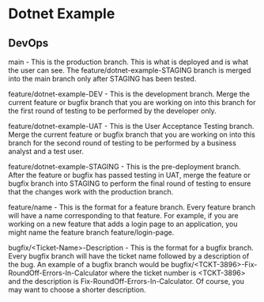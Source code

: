 # Dotnet Example

## DevOps
main - This is the production branch. This is what is deployed and is what the user can see. The feature/dotnet-example-STAGING
branch is merged into the main branch only after STAGING has been tested.

feature/dotnet-example-DEV - This is the development branch. Merge the current feature or bugfix branch that you are working on
into this branch for the first round of testing to be performed by the developer only.

feature/dotnet-example-UAT - This is the User Acceptance Testing branch. Merge the current feature or bugfix branch that you are
working on into this branch for the second round of testing to be performed by a business analyst and a test user.

feature/dotnet-example-STAGING - This is the pre-deployment branch. After the feature or bugfix has passed testing in UAT,
merge the feature or bugfix branch into STAGING to perform the final round of testing to ensure that the changes
work with the production branch.

feature/name - This is the format for a feature branch. Every feature branch will have a name corresponding to that feature.
For example, if you are working on a new feature that adds a login page to an application, you might name the feature branch
feature/login-page.

bugfix/\<Ticket-Name\>-Description - This is the format for a bugfix branch. Every bugfix branch will have the ticket name followed by
a description of the bug. An example of a bugfix branch would be bugfix/\<TCKT-3896\>-Fix-RoundOff-Errors-In-Calculator where the 
ticket number is \<TCKT-3896\> and the description is Fix-RoundOff-Errors-In-Calculator. Of course, you may want to choose
a shorter description.